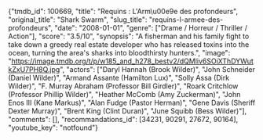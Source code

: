 {"tmdb_id": 100669, "title": "Requins : L'Arm\u00e9e des profondeurs", "original_title": "Shark Swarm", "slug_title": "requins-l-armee-des-profondeurs", "date": "2008-01-01", "genre": ["Drame / Horreur / Thriller / Action"], "score": "3.5/10", "synopsis": "A fisherman and his family fight to take down a greedy real estate developer who has released toxins into the ocean, turning the area's sharks into bloodthirsty hunters.", "image": "https://image.tmdb.org/t/p/w185_and_h278_bestv2/dQMliv6SOiXThDYWutkZxU7PH8Q.jpg", "actors": ["Daryl Hannah (Brook Wilder)", "John Schneider (Daniel Wilder)", "Armand Assante (Hamilton Lux)", "Solly Assa (Dirk Wilder)", "F. Murray Abraham (Professor Bill Girdler)", "Roark Critchlow (Professor Phillip Wilder)", "Heather McComb (Amy Zuckerman)", "John Enos III (Kane Markus)", "Alan Fudge (Pastor Herman)", "Gene Davis (Sheriff Dexter Murray)", "Brent King (Clint Duran)", "June Squibb (Bess Wilder)"], "comments": [], "recommandations_id": [34231, 90291, 27672, 90164], "youtube_key": "notfound"}